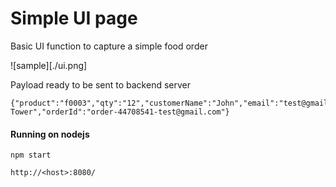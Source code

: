 # Simple UI page 

Basic UI function to capture a simple food order 

![sample][./ui.png]


Payload ready to be sent to backend server

```
{"product":"f0003","qty":"12","customerName":"John","email":"test@gmail.com","address":"AXA Tower","orderId":"order-44708541-test@gmail.com"}
```


#### Running on nodejs

`npm start` 

`http://<host>:8080/`
